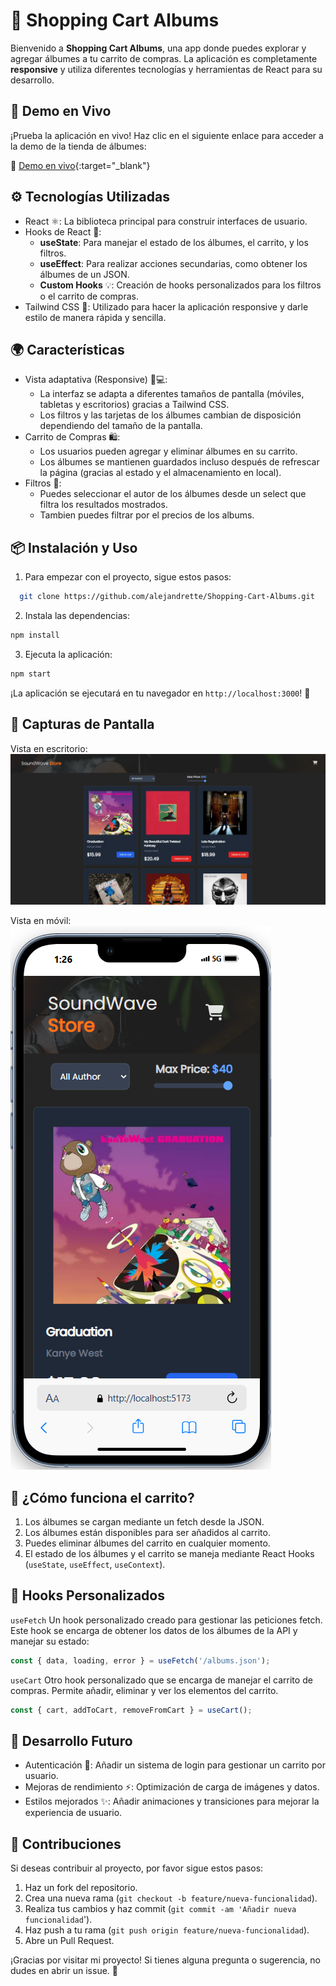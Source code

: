 # 🛒 Shopping Cart Albums

Bienvenido a **Shopping Cart Albums**, una app donde puedes explorar y agregar álbumes a tu carrito de compras. La aplicación es completamente **responsive** y utiliza diferentes tecnologías y herramientas de React para su desarrollo.

## 🚀 Demo en Vivo

¡Prueba la aplicación en vivo! Haz clic en el siguiente enlace para acceder a la demo de la tienda de álbumes:

🔗 [Demo en vivo](https://soundwavestore.netlify.app/){:target="_blank"}

## ⚙️ Tecnologías Utilizadas

- React ⚛️: La biblioteca principal para construir interfaces de usuario.
- Hooks de React 🔑:
  - **useState**: Para manejar el estado de los álbumes, el carrito, y los filtros.
  - **useEffect**: Para realizar acciones secundarias, como obtener los álbumes de un JSON.
  - **Custom Hooks** 💡: Creación de hooks personalizados para los filtros o el carrito de compras.
- Tailwind CSS 🎨: Utilizado para hacer la aplicación responsive y darle estilo de manera rápida y sencilla.

## 🌍 Características

- Vista adaptativa (Responsive) 📱💻:
  - La interfaz se adapta a diferentes tamaños de pantalla (móviles, tabletas y escritorios) gracias a Tailwind CSS.
  - Los filtros y las tarjetas de los álbumes cambian de disposición dependiendo del tamaño de la pantalla.
- Carrito de Compras 🛍️:
  - Los usuarios pueden agregar y eliminar álbumes en su carrito.
  - Los álbumes se mantienen guardados incluso después de refrescar la página (gracias al estado y el almacenamiento en local).
- Filtros 🎤:
  - Puedes seleccionar el autor de los álbumes desde un select que filtra los resultados mostrados.
  - Tambien puedes filtrar por el precios de los albums.

## 📦 Instalación y Uso

1. Para empezar con el proyecto, sigue estos pasos:

```bash
  git clone https://github.com/alejandrette/Shopping-Cart-Albums.git
```

2. Instala las dependencias:

```bash
npm install
```

3. Ejecuta la aplicación:

```bash
npm start
```

¡La aplicación se ejecutará en tu navegador en `http://localhost:3000`! 🚀

## 📱 Capturas de Pantalla

Vista en escritorio:
![alt text](./public/image-2.png)

Vista en móvil:
![alt text](./public/image-3.png)

## 📑 ¿Cómo funciona el carrito?

1. Los álbumes se cargan mediante un fetch desde la JSON.
2. Los álbumes están disponibles para ser añadidos al carrito.
3. Puedes eliminar álbumes del carrito en cualquier momento.
4. El estado de los álbumes y el carrito se maneja mediante React Hooks (`useState`, `useEffect`, `useContext`).

## 🧰 Hooks Personalizados

`useFetch`
Un hook personalizado creado para gestionar las peticiones fetch. Este hook se encarga de obtener los datos de los álbumes de la API y manejar su estado:

```js
const { data, loading, error } = useFetch('/albums.json');
```

`useCart`
Otro hook personalizado que se encarga de manejar el carrito de compras. Permite añadir, eliminar y ver los elementos del carrito.

```js
const { cart, addToCart, removeFromCart } = useCart();
```

## 🚀 Desarrollo Futuro

- Autenticación 🔑: Añadir un sistema de login para gestionar un carrito por usuario.
- Mejoras de rendimiento ⚡: Optimización de carga de imágenes y datos.
- Estilos mejorados ✨: Añadir animaciones y transiciones para mejorar la experiencia de usuario.

## 👥 Contribuciones

Si deseas contribuir al proyecto, por favor sigue estos pasos:

1. Haz un fork del repositorio.
2. Crea una nueva rama (`git checkout -b feature/nueva-funcionalidad`).
3. Realiza tus cambios y haz commit (`git commit -am 'Añadir nueva funcionalidad`').
4. Haz push a tu rama (`git push origin feature/nueva-funcionalidad`).
5. Abre un Pull Request.

¡Gracias por visitar mi proyecto! Si tienes alguna pregunta o sugerencia, no dudes en abrir un issue. 💬